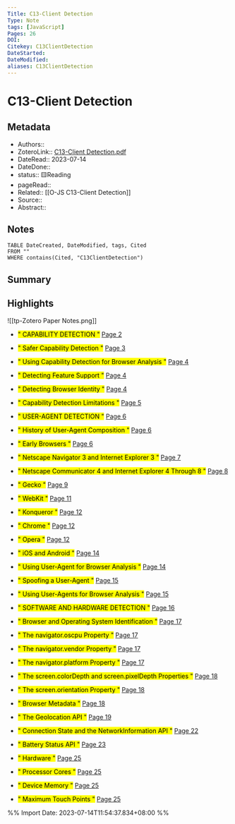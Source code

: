 ```yaml
---
Title: C13-Client Detection
Type: Note
tags: [JavaScript] 
Pages: 26
DOI: 
Citekey: C13ClientDetection
DateStarted: 
DateModified: 
aliases: C13ClientDetection
---
```

# C13-Client Detection
## Metadata
- Authors::  
- ZoteroLink:: [C13-Client Detection.pdf](zotero://select/library/items/7R56ZBZH)
- DateRead:: 2023-07-14
- DateDone::
- status:: 🟨Reading
- pageRead::
- Related:: [[O-JS C13-Client Detection]]
- Source:: 
- Abstract:: 

## Notes
```dataview
TABLE DateCreated, DateModified, tags, Cited
FROM ""
WHERE contains(Cited, "C13ClientDetection")
```
## Summary

## Highlights
![[tp-Zotero Paper Notes.png]]
- <mark class="hltr-gray ">" CAPABILITY DETECTION "</mark> [Page 2 ]( zotero://open-pdf/library/items/7R56ZBZH?page=2&annotation=UY2ZI3LF)

- <mark class="hltr-gray ">" Safer Capability Detection "</mark> [Page 3 ]( zotero://open-pdf/library/items/7R56ZBZH?page=3&annotation=PLZ8HI7Q)

- <mark class="hltr-gray ">" Using Capability Detection for Browser Analysis "</mark> [Page 4 ]( zotero://open-pdf/library/items/7R56ZBZH?page=4&annotation=MG79KJX6)

- <mark class="hltr-gray ">" Detecting Feature Support "</mark> [Page 4 ]( zotero://open-pdf/library/items/7R56ZBZH?page=4&annotation=BFQ5U32Q)

- <mark class="hltr-gray ">" Detecting Browser Identity "</mark> [Page 4 ]( zotero://open-pdf/library/items/7R56ZBZH?page=4&annotation=ZB2P2AMN)

- <mark class="hltr-gray ">" Capability Detection Limitations "</mark> [Page 5 ]( zotero://open-pdf/library/items/7R56ZBZH?page=5&annotation=9KX6GG8M)

- <mark class="hltr-gray ">" USER-AGENT DETECTION "</mark> [Page 6 ]( zotero://open-pdf/library/items/7R56ZBZH?page=6&annotation=S3M4JERW)

- <mark class="hltr-gray ">" History of User-Agent Composition "</mark> [Page 6 ]( zotero://open-pdf/library/items/7R56ZBZH?page=6&annotation=XTGV2JND)

- <mark class="hltr-gray ">" Early Browsers "</mark> [Page 6 ]( zotero://open-pdf/library/items/7R56ZBZH?page=6&annotation=JPG4DYQD)

- <mark class="hltr-gray ">" Netscape Navigator 3 and Internet Explorer 3 "</mark> [Page 7 ]( zotero://open-pdf/library/items/7R56ZBZH?page=7&annotation=9F7RWPN6)

- <mark class="hltr-gray ">" Netscape Communicator 4 and Internet Explorer 4 Through 8 "</mark> [Page 8 ]( zotero://open-pdf/library/items/7R56ZBZH?page=8&annotation=MMGIH4KQ)

- <mark class="hltr-gray ">" Gecko "</mark> [Page 9 ]( zotero://open-pdf/library/items/7R56ZBZH?page=9&annotation=8DLUGWUN)

- <mark class="hltr-gray ">" WebKit "</mark> [Page 11 ]( zotero://open-pdf/library/items/7R56ZBZH?page=11&annotation=I3ND5ZFV)

- <mark class="hltr-gray ">" Konqueror "</mark> [Page 12 ]( zotero://open-pdf/library/items/7R56ZBZH?page=12&annotation=N9C79XH8)

- <mark class="hltr-gray ">" Chrome "</mark> [Page 12 ]( zotero://open-pdf/library/items/7R56ZBZH?page=12&annotation=IC6LYAZ8)

- <mark class="hltr-gray ">" Opera "</mark> [Page 12 ]( zotero://open-pdf/library/items/7R56ZBZH?page=12&annotation=4M8BKDN6)

- <mark class="hltr-gray ">" iOS and Android "</mark> [Page 14 ]( zotero://open-pdf/library/items/7R56ZBZH?page=14&annotation=6CZKEWNZ)

- <mark class="hltr-gray ">" Using User-Agent for Browser Analysis "</mark> [Page 14 ]( zotero://open-pdf/library/items/7R56ZBZH?page=14&annotation=PQVN46PY)

- <mark class="hltr-gray ">" Spoofing a User-Agent "</mark> [Page 15 ]( zotero://open-pdf/library/items/7R56ZBZH?page=15&annotation=NV7QUSML)

- <mark class="hltr-gray ">" Using User-Agents for Browser Analysis "</mark> [Page 15 ]( zotero://open-pdf/library/items/7R56ZBZH?page=15&annotation=94CLVCAQ)

- <mark class="hltr-gray ">" SOFTWARE AND HARDWARE DETECTION "</mark> [Page 16 ]( zotero://open-pdf/library/items/7R56ZBZH?page=16&annotation=VSNHB8U3)

- <mark class="hltr-gray ">" Browser and Operating System Identification "</mark> [Page 17 ]( zotero://open-pdf/library/items/7R56ZBZH?page=17&annotation=CMLX6VKA)

- <mark class="hltr-gray ">" The navigator.oscpu Property "</mark> [Page 17 ]( zotero://open-pdf/library/items/7R56ZBZH?page=17&annotation=VTGTIE2B)

- <mark class="hltr-gray ">" The navigator.vendor Property "</mark> [Page 17 ]( zotero://open-pdf/library/items/7R56ZBZH?page=17&annotation=T3C6DMJI)

- <mark class="hltr-gray ">" The navigator.platform Property "</mark> [Page 17 ]( zotero://open-pdf/library/items/7R56ZBZH?page=17&annotation=TAWJGYLD)

- <mark class="hltr-gray ">" The screen.colorDepth and screen.pixelDepth Properties "</mark> [Page 18 ]( zotero://open-pdf/library/items/7R56ZBZH?page=18&annotation=9GDKXFKZ)

- <mark class="hltr-gray ">" The screen.orientation Property "</mark> [Page 18 ]( zotero://open-pdf/library/items/7R56ZBZH?page=18&annotation=RR88H8WX)

- <mark class="hltr-gray ">" Browser Metadata "</mark> [Page 18 ]( zotero://open-pdf/library/items/7R56ZBZH?page=18&annotation=MH3MBAAW)

- <mark class="hltr-gray ">" The Geolocation API "</mark> [Page 19 ]( zotero://open-pdf/library/items/7R56ZBZH?page=19&annotation=JDMIUKMS)

- <mark class="hltr-gray ">" Connection State and the NetworkInformation API "</mark> [Page 22 ]( zotero://open-pdf/library/items/7R56ZBZH?page=22&annotation=8EEE3IZU)

- <mark class="hltr-gray ">" Battery Status API "</mark> [Page 23 ]( zotero://open-pdf/library/items/7R56ZBZH?page=23&annotation=JTWC47EX)

- <mark class="hltr-gray ">" Hardware "</mark> [Page 25 ]( zotero://open-pdf/library/items/7R56ZBZH?page=25&annotation=866JNF2X)

- <mark class="hltr-gray ">" Processor Cores "</mark> [Page 25 ]( zotero://open-pdf/library/items/7R56ZBZH?page=25&annotation=VPZXQ4GX)

- <mark class="hltr-gray ">" Device Memory "</mark> [Page 25 ]( zotero://open-pdf/library/items/7R56ZBZH?page=25&annotation=GSVRI9XP)

- <mark class="hltr-gray ">" Maximum Touch Points "</mark> [Page 25 ]( zotero://open-pdf/library/items/7R56ZBZH?page=25&annotation=XZ8XCX3G)



%% Import Date: 2023-07-14T11:54:37.834+08:00 %%
